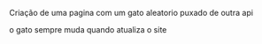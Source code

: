 Criação de uma pagina com um gato aleatorio puxado de outra api

o gato sempre muda quando atualiza o site